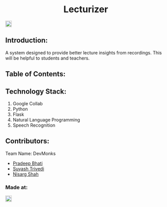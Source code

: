 
<h1 align="center">Lecturizer</h1>
<p align="center">
</p>

<a href="https://hack36.com"> <img src="http://bit.ly/BuiltAtHack36" height=20px> </a>


## Introduction:
  A system designed to provide better lecture insights from recordings. This will be helpful to students and teachers.
  
## Table of Contents:

## Technology Stack:
  1) Google Collab
  2) Python
  3) Flask
  4) Natural Language Programming 
  5) Speech Recognition
  

## Contributors:

Team Name: DevMonks

* [Pradeep Bhati](https://github.com/bhatipradeep)
* [Suyash Trivedi](https://github.com/suyashtrivedi99)
* [Nisarg Shah](https://github.com/tesla1310)



### Made at:
<a href="https://hack36.com"> <img src="http://bit.ly/BuiltAtHack36" height=20px> </a>
